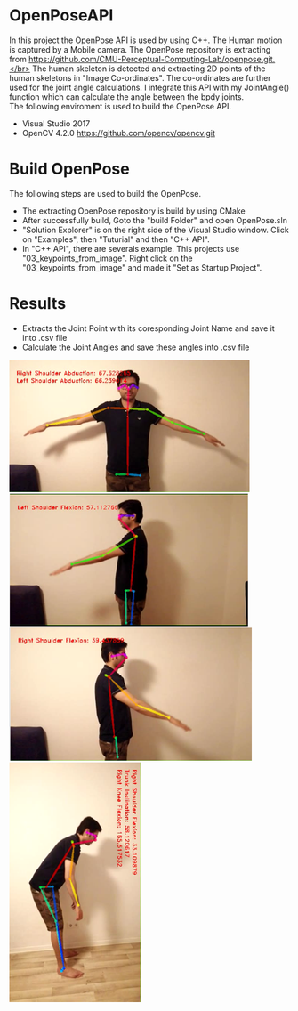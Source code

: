 # OpenPoseAPI
In this project the OpenPose API is used by using C++. The Human motion is captured by a Mobile camera. The OpenPose repository is extracting from https://github.com/CMU-Perceptual-Computing-Lab/openpose.git.</br>
The human skeleton is detected and extracting 2D points of the human skeletons in "Image Co-ordinates". The co-ordinates are further used for the joint angle calculations. I integrate this API with my JointAngle() function which can calculate the angle between the bpdy joints.</br>
The following enviroment is used to build the OpenPose API.
- Visual Studio 2017
- OpenCV 4.2.0 https://github.com/opencv/opencv.git
# Build OpenPose
The following steps are used to build the OpenPose.
- The extracting OpenPose repository is build by using CMake
- After successfully build, Goto the "build Folder" and open OpenPose.sln
- "Solution Explorer" is on the right side of the Visual Studio window. Click on "Examples", then "Tuturial" and then "C++ API".
- In "C++ API", there are severals example. This projects use "03_keypoints_from_image". Right click on the "03_keypoints_from_image" and made it "Set as Startup Project".
# Results
- Extracts the Joint Point with its coresponding Joint Name and save it into .csv file
- Calculate the Joint Angles and save these angles into .csv file
<img src = "Result/Img01.png" width = "432" height = "238">
<br/>
<img src = "Result/Img02.png" width = "430" height = "238">
<br/>
<img src = "Result/Img03.png" width = "436" height = "239">
<br/>
<img src = "Result/Img04.png" width = "237" height = "432">
<br/>

